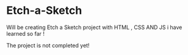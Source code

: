 # Etch-a-Sketch

Will be creating Etch a Sketch project with HTML , CSS AND JS i have learned so far ! 

The project is not completed yet! 
